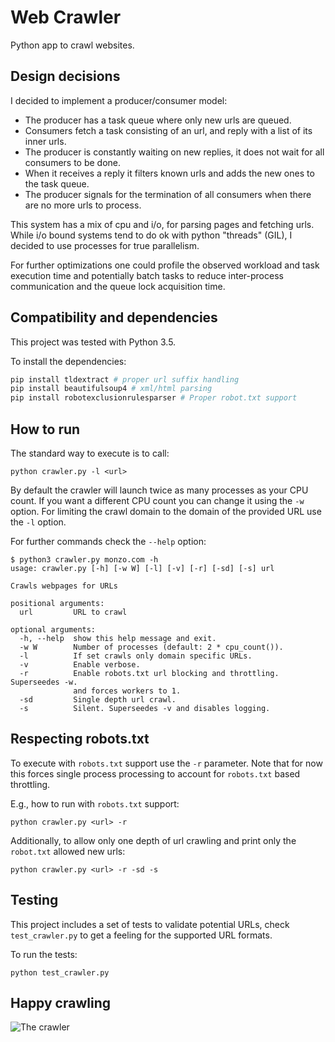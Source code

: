 # Web Crawler

Python app to crawl websites.

## Design decisions

I decided to implement a producer/consumer model:

* The producer has a task queue where only new urls are queued.
* Consumers fetch a task consisting of an url, and reply with a list of its inner urls.
* The producer is constantly waiting on new replies, it does not wait for all consumers to be done.
* When it receives a reply it filters known urls and adds the new ones to the task queue.
* The producer signals for the termination of all consumers when there are no more urls to process.

This system has a mix of cpu and i/o, for parsing pages and fetching urls.
While i/o bound systems tend to do ok with python "threads" (GIL), 
I decided to use processes for true parallelism.

For further optimizations one could profile the observed workload and task execution time
and potentially batch tasks to reduce inter-process communication and the queue lock acquisition time.

## Compatibility and dependencies

This project was tested with Python 3.5.

To install the dependencies:

```bash
pip install tldextract # proper url suffix handling
pip install beautifulsoup4 # xml/html parsing
pip install robotexclusionrulesparser # Proper robot.txt support
```

## How to run

The standard way to execute is to call:

```
python crawler.py -l <url>
```

By default the crawler will launch twice as many processes as your CPU count.
If you want a different CPU count you can change it using the `-w` option.
For limiting the crawl domain to the domain of the provided URL use the `-l` option.

For further commands check the `--help` option:

```
$ python3 crawler.py monzo.com -h
usage: crawler.py [-h] [-w W] [-l] [-v] [-r] [-sd] [-s] url

Crawls webpages for URLs

positional arguments:
  url         URL to crawl

optional arguments:
  -h, --help  show this help message and exit.
  -w W        Number of processes (default: 2 * cpu_count()).
  -l          If set crawls only domain specific URLs.
  -v          Enable verbose.
  -r          Enable robots.txt url blocking and throttling. Superseedes -w.
              and forces workers to 1.
  -sd         Single depth url crawl.
  -s          Silent. Superseedes -v and disables logging.
```

## Respecting robots.txt

To execute with `robots.txt` support use the `-r` parameter. Note that for now this forces
single process processing to account for `robots.txt` based throttling.

E.g., how to run with `robots.txt` support:

```
python crawler.py <url> -r
```

Additionally, to allow only one depth of url crawling and print only the `robot.txt` allowed new urls:

```
python crawler.py <url> -r -sd -s
```

## Testing

This project includes a set of tests to validate potential URLs, check `test_crawler.py`
to get a feeling for the supported URL formats.

To run the tests:

```
python test_crawler.py
```

## Happy crawling

![The crawler](https://media.giphy.com/media/8TweT7thDuT6ybPL9L/giphy.gif "The crawler")
